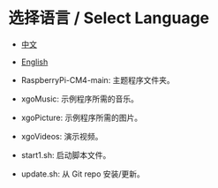 # 选择语言 / Select Language

- [中文](#README.md)
- [English](README_en.md)

- RaspberryPi-CM4-main: 主题程序文件夹。
- xgoMusic: 示例程序所需的音乐。
- xgoPicture: 示例程序所需的图片。
- xgoVideos: 演示视频。
- start1.sh: 启动脚本文件。
- update.sh: 从 Git repo 安装/更新。

